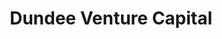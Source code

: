 ---
layout: firm_page
title: "Dundee Venture Capital"
id: "dundeeventurecapital.com"
permalink: "/dundeeventurecapitaldundeeventurecapital.com/"
website: "https://dundeeventurecapital.com"
offices: "Omaha (United States), Minneapolis (United States), Seattle (United States), Chicago (United States)"
investment_stages: "Pre-seed, Seed"
portfolio_companies: "Amify, ANRA, Appreciate, Autobound, Blanka, BuildWithin, Built In, Bulu Group, Curated, Dapix, DAtAnchor, DivvyHQ, Hello Dobby, Echo Labs, Flamel.ai, Fooji, Fulfilld, Gather, Inventables, MaxRewards, Mission Control, mySidewalk, Nyla, Omnia Fishing, OpsCompass, PartySlate, PatientOne, Pear Commerce, Realvision, Rentable, Ripple, Summersalt, Suppli, Symphonie, TeleVet, Upwardli, Vertical Insure, Wander, Whistle, whitebalance, Zoro, AddStructure, Cosmic Cart, Costello, DonorPath, InfoChimps, NexLP, Phone2Action, TripleSeat, Vine Street Ventures"
portfolio_link: "https://dundeeventurecapital.com/portfolio/"
investment_markets: "Technology, Fintech, Construction, E-commerce"
founded_year: "2010"
description: "Dundee Venture Capital is a seed-stage venture capital firm investing in technology startups across North America, with a focus on companies outside of traditional coastal hubs. They lead the majority of their investments, providing early and substantial support to founders building category-defining brands and infrastructure."
linkedin: "https://www.linkedin.com/company/3224904/"
twitter: "https://twitter.com/dundeevc"
instagram: ""
team_page: "https://dundeeventurecapital.com/our-team"
investor_type: "Venture Capital"
crunchbase: "https://www.crunchbase.com/organization/dundee-venture-capital"
pitchbook: "https://pitchbook.com/profiles/investor/51508-72"

# SEO Optimization
meta_title: "Dundee Venture Capital - VC Firm - projectstartups.com"
meta_description: "Dundee Venture Capital, Dundee Venture Capital is a seed-stage venture capital firm investing in technology startups across North America, with a focus on companies outside o..."
meta_keywords: "Dundee Venture Capital, Technology, Fintech, Construction, E-commerce, VC firm, venture capital, startup investor, projectstartups.com"
canonical_url: "https://vc.projectstartups.com/dundeeventurecapitaldundeeventurecapital.com/"
---